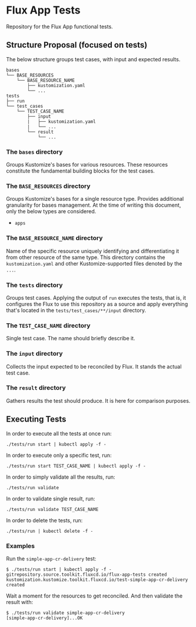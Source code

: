 # Flux App Tests

Repository for the Flux App functional tests.

## Structure Proposal (focused on tests)

The below structure groups test cases, with input and expected results.

```
bases
└── BASE_RESOURCES
    └── BASE_RESOURCE_NAME
        ├── kustomization.yaml
        └── ...
tests
├── run
└── test_cases
    └── TEST_CASE_NAME
        ├── input
        |   ├── kustomization.yaml
        |   └── ...
        └── result
            └── ...
```

### The `bases` directory

Groups Kustomize's bases for various resources. These resources constitute the fundamental building blocks for the test cases.

### The `BASE_RESOURCES` directory

Groups Kustomize's bases for a single resource type. Provides additional granularity for bases management. At the time of writing this document, only the below types are considered.

* `apps`

### The `BASE_RESOURCE_NAME` directory

Name of the specific resource uniquely identifying and differentiating it from other resource of the same type. This directory contains the `kustomization.yaml` and other Kustomize-supported files denoted by the `...`.

### The `tests` directory

Groups test cases. Applying the output of `run` executes the tests, that is, it configures the Flux to use this repository as a source and apply everything that's located in the `tests/test_cases/**/input` directory.

### The `TEST_CASE_NAME` directory

Single test case. The name should briefly describe it.

### The `input` directory

Collects the input expected to be reconciled by Flux. It stands the actual test case.

### The `result` directory

Gathers results the test should produce. It is here for comparison purposes.

## Executing Tests

In order to execute all the tests at once run:

```
./tests/run start | kubectl apply -f -
```

In order to execute only a specific test, run:

```
./tests/run start TEST_CASE_NAME | kubectl apply -f -
```

In order to simply validate all the results, run:

```
./tests/run validate
```

In order to validate single result, run:

```
./tests/run validate TEST_CASE_NAME
```

In order to delete the tests, run:

```
./tests/run | kubectl delete -f -
```

### Examples

Run the `simple-app-cr-delivery` test:

```
$ ./tests/run start | kubectl apply -f -
gitrepository.source.toolkit.fluxcd.io/flux-app-tests created
kustomization.kustomize.toolkit.fluxcd.io/test-simple-app-cr-delivery created
```

Wait a moment for the resources to get reconciled. And then validate the result with:

```
$ ./tests/run validate simple-app-cr-delivery
[simple-app-cr-delivery]...OK
```
